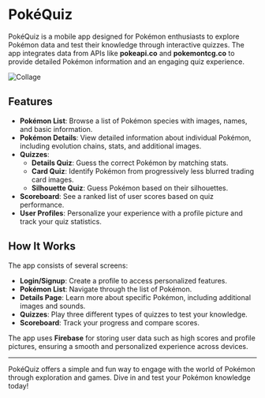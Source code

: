 # PokéQuiz

PokéQuiz is a mobile app designed for Pokémon enthusiasts to explore Pokémon data and test their knowledge through interactive quizzes. The app integrates data from APIs like **pokeapi.co** and **pokemontcg.co** to provide detailed Pokémon information and an engaging quiz experience.

![Collage](https://github.com/user-attachments/assets/b2bbf5f1-5fc5-4fe0-a088-c57574b929d3)


## Features

- **Pokémon List**: Browse a list of Pokémon species with images, names, and basic information.
- **Pokémon Details**: View detailed information about individual Pokémon, including evolution chains, stats, and additional images.
- **Quizzes**:
  - **Details Quiz**: Guess the correct Pokémon by matching stats.
  - **Card Quiz**: Identify Pokémon from progressively less blurred trading card images.
  - **Silhouette Quiz**: Guess Pokémon based on their silhouettes.
- **Scoreboard**: See a ranked list of user scores based on quiz performance.
- **User Profiles**: Personalize your experience with a profile picture and track your quiz statistics.

## How It Works

The app consists of several screens:
- **Login/Signup**: Create a profile to access personalized features.
- **Pokémon List**: Navigate through the list of Pokémon.
- **Details Page**: Learn more about specific Pokémon, including additional images and sounds.
- **Quizzes**: Play three different types of quizzes to test your knowledge.
- **Scoreboard**: Track your progress and compare scores.

The app uses **Firebase** for storing user data such as high scores and profile pictures, ensuring a smooth and personalized experience across devices.

---

PokéQuiz offers a simple and fun way to engage with the world of Pokémon through exploration and games. Dive in and test your Pokémon knowledge today!
